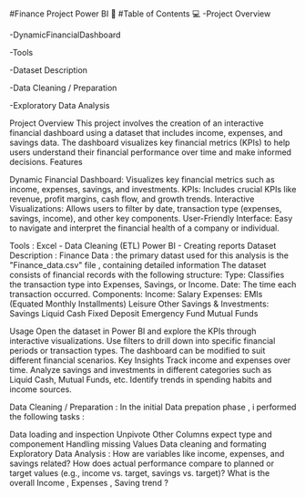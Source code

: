 #Finance Project Power BI 🚀
#Table of Contents 💻
-Project Overview

-DynamicFinancialDashboard

-Tools

-Dataset Description

-Data Cleaning / Preparation

-Exploratory Data Analysis

Project Overview
This project involves the creation of an interactive financial dashboard using a dataset that includes income, expenses, and savings data. The dashboard visualizes key financial metrics (KPIs) to help users understand their financial performance over time and make informed decisions. Features

Dynamic Financial Dashboard:
Visualizes key financial metrics such as income, expenses, savings, and investments. KPIs: Includes crucial KPIs like revenue, profit margins, cash flow, and growth trends. Interactive Visualizations: Allows users to filter by date, transaction type (expenses, savings, income), and other key components. User-Friendly Interface: Easy to navigate and interpret the financial health of a company or individual.

Tools :
Excel - Data Cleaning (ETL)
Power BI - Creating reports
Dataset Description :
Finance Data : the primary datast used for this analysis is the "Finance_data.csv" file , containing detailed information The dataset consists of financial records with the following structure: Type: Classifies the transaction type into Expenses, Savings, or Income. Date: The time each transaction occurred. Components: Income: Salary Expenses: EMIs (Equated Monthly Installments) Leisure Other Savings & Investments: Savings Liquid Cash Fixed Deposit Emergency Fund Mutual Funds

Usage
Open the dataset in Power BI and explore the KPIs through interactive visualizations. Use filters to drill down into specific financial periods or transaction types. The dashboard can be modified to suit different financial scenarios. Key Insights Track income and expenses over time. Analyze savings and investments in different categories such as Liquid Cash, Mutual Funds, etc. Identify trends in spending habits and income sources.

Data Cleaning / Preparation :
In the initial Data prepation phase , i performed the following tasks :

Data loading and inspection
Unpivote Other Columns expect type and componement
Handling missing Values
Data cleaning and formating
Exploratory Data Analysis :
How are variables like income, expenses, and savings related?
How does actual performance compare to planned or target values (e.g., income vs. target, savings vs. target)?
What is the overall Income , Expenses , Saving trend ?
